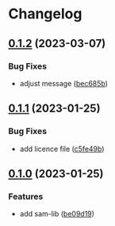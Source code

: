 # Changelog

## [0.1.2](https://github.com/flovogt/test-lib-rp/compare/sam-lib-v0.1.1...sam-lib-v0.1.2) (2023-03-07)


### Bug Fixes

* adjust message ([bec685b](https://github.com/flovogt/test-lib-rp/commit/bec685b0768bccb97ccc7522ac40dc619eee02af))

## [0.1.1](https://github.com/flovogt/test-lib-rp/compare/sam-lib-v0.1.0...sam-lib-v0.1.1) (2023-01-25)


### Bug Fixes

* add licence file ([c5fe49b](https://github.com/flovogt/test-lib-rp/commit/c5fe49b8c47a3371ca3e240df577c83fd7e7b52d))

## [0.1.0](https://github.com/flovogt/test-lib-rp/compare/sam-lib-v0.0.1...sam-lib-v0.1.0) (2023-01-25)


### Features

* add sam-lib ([be09d19](https://github.com/flovogt/test-lib-rp/commit/be09d193009864ea118e146a3d9979a490589cbc))
